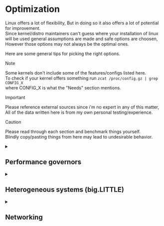 # Optimization
Linux offers a lot of flexibility, But in doing so it also offers a lot of potential for improvement.<br>
Since kernel/distro maintainers can't guess where your installation of linux will be used general assumptions are made and safe options are choosen,
However those options may not always be the optimal ones.<br>

Here are some general tips for picking the right options.<br>

> [!NOTE]
> Some kernels don't include some of the features/configs listed here.<br>
> To check if your kernel offers something run `zcat /proc/config.gz | grep CONFIG_X`<br>
> where CONFIG_X is what the "Needs" section mentions.<br>

> [!IMPORTANT]  
> Please reference external sources since i'm no expert in any of this matter,<br>
> All of the data written here is from my own personal testing/experience.<br>

> [!CAUTION]
> Please read through each section and benchmark things yourself.<br>
> Blindly copy/pasting things from here may lead to undesirable behavior.<br>

<details>
  <summary><h2>Performance governors</h2></summary>

  It's common knowledge that your CPU/GPU runs at different clock speeds depending on the workload, But if you don't really care about energy efficiency and want to improve latency/performance
  you can switch to the performance governor.

  This can be done via:<br>
  CPU: `echo performance | tee /sys/devices/system/cpu/cpu*/cpufreq/scaling_governor`<br>
  Needs: `CONFIG_CPU_FREQ_GOV_PERFORMANCE`<br>

  GPU: `echo performance | tee /sys/class/devfreq/*.gpu/governor`<br>
  Needs: `CONFIG_DEVFREQ_GOV_PERFORMANCE`<br>

  Other: Same as GPU if available.
</details>


<details>
  <summary><h2>Heterogeneous systems (big.LITTLE)</h2></summary>

  On systems with slow/fast cores you may find that running a multi threaded process with all cores enabled is slower than running with just the fast cores.<br>
  This is usually not that noticable but can be a severe performance bottleneck in some systems.

  ## Why does this happen?
  When you run a multi threaded process on heterogeneous system, Your program will only run as fast as the slowest core it can access,
  So even if you have really fast cores, As long as one slow core is available for the program to use,
  The fast cores will have to wait until the slow core is done processing.<br>

  Additionally since the fast and slow cores "live on separate nodes" there's a slight data transfer penalty if the cores have to communicate with one another.<gr>

  ## How to mitigate this?
  To alivieate this you can limit which cores a program runs on by using the `taskset` command.<br>

  Example 1: `taskset -c 0-3 stress -c 4`<br>
  This will stress cores 0,1,2,3<br>

  Example 2: `taskset -c 4-7 stress -c 4`<br>
  This will stress cores 4,5,6,7<br>
</details>

<details>
  <summary><h2>Networking</h2></summary>
  Networking on linux can be complicated, There's far too much stuff to mess with or fine tune.<br>
  The following section has only been tested on small home networks,
  Your milage may vary on high end/many user networks.<br>
  (Please run benchmarks and tests and measure that there's a positive impact by the following changes/recommendations)
  
  ## Increasing throughput
  
  ### MTU
  Maximum Transmission Unit Refers to the largest size of a packet that can be sent over a network.<br>
  Ethernet tends to default to 1500, But most modern NICs support "Jumbo Frames" which is an MTU of 9000.<br>
  
  Larger MTU means you can pack more data into a single packet allowing for more throughput, HOWEVER this also means that if that packet is corrupt or dropped more data has to be re-transmitted.<br>
  It's generally recommended to set your MTU to the maximum your NIC supports for lossless networks. (Ethernet)<br>
  
  Example: `ip link set dev eth0 mtu 9000`<br>
  
  Note: If you have a bridge device be sure to also change it's MTU<br>
  
  ### Congestion control
  Congestion Control refers to how a machine handles high network traffic.<br>
  For wired networks i personally found out that H-TCP seems to be most reliable, But again this highly depends on your network and hardware so please double check.
  For wireless networks BBR or BIC might be better, Again please double check.
  
  [H-TCP](https://en.wikipedia.org/wiki/H-TCP) seems to offer the least drops/retries with highest real world bandwidth.<br>
  [BBR](https://research.google/pubs/bbr-congestion-based-congestion-control-2/)/[BIC](https://en.wikipedia.org/wiki/BIC_TCP) seem to offer lots of drops/retries with absurdly high "throughput".<br>
  
  Changing the algorithm:<br>
  H-TCP: `sysctl -w net.ipv4.tcp_congestion_control = htcp`<br>
  Needs: `CONFIG_TCP_CONG_HTCP`<br>
  
  BBR: `sysctl -w net.ipv4.tcp_congestion_control = bbr`<br>
  Needs: `CONFIG_TCP_CONG_BBR`<br>
  
  BIC: `sysctl -w net.ipv4.tcp_congestion_control = bic`<br>
  Needs: `CONFIG_TCP_CONG_BIC`<br>
  
  ## Reducing latency
  
  ### QoS
  Quality of Service refers to how a machine handles network packet classification.<br>
  From my testing i found that FQ-Codel seems to be the best choice all around, But in some cases CAKE might be the other best alternative.<br>
  
  Changing the algorithm:<br>
  FQ-Codel: `tc qdisc replace dev eth0 root fq_codel`<br>
  Needs: `CONFIG_NET_SCH_FQ_CODEL`<br>
  
  CAKE: `tc qdisc replace dev eth0 root cake`<br>
  Needs: `CONFIG_NET_SCH_CAKE`<br>
</details>
